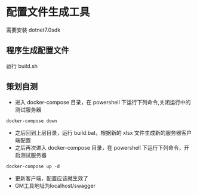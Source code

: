 # 配置文件生成工具
需要安装 dotnet7.0sdk
## 程序生成配置文件
运行 build.sh 
## 策划自测
- 进入 docker-compose 目录，在 powershell 下运行下列命令,关闭运行中的测试服务器
```shell
docker-compose down
```
- 之后回到上层目录，运行 build.bat，根据新的 xlsx 文件生成新的服务器客户端配置
- 之后再次进入 docker-compose 目录，在 powershell 下运行下列命令，开启测试服务器
```shell
docker-compose up -d
```
- 更新客户端，配置应该就生效了
- GM工具地址为localhost/swagger